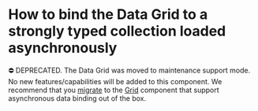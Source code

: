 # How to bind the Data Grid to a strongly typed collection loaded asynchronously

⛔ DEPRECATED. The Data Grid was moved to maintenance support mode. No new features/capabilities will be added to this component. We recommend that you [migrate](https://docs.devexpress.com/Blazor/403162/grid/migrate-from-data-grid-to-grid) to the [Grid](https://docs.devexpress.com/Blazor/403143/grid) component that support asynchronous data binding out of the box. 
